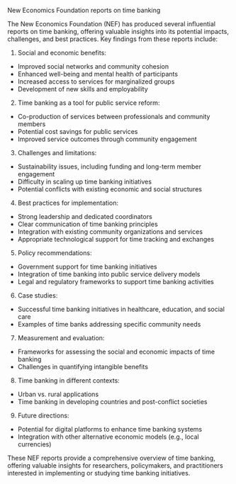 New Economics Foundation reports on time banking

The New Economics Foundation (NEF) has produced several influential reports on time banking, offering valuable insights into its potential impacts, challenges, and best practices. Key findings from these reports include:

1. Social and economic benefits:
- Improved social networks and community cohesion
- Enhanced well-being and mental health of participants
- Increased access to services for marginalized groups
- Development of new skills and employability

2. Time banking as a tool for public service reform:
- Co-production of services between professionals and community members
- Potential cost savings for public services
- Improved service outcomes through community engagement

3. Challenges and limitations:
- Sustainability issues, including funding and long-term member engagement
- Difficulty in scaling up time banking initiatives
- Potential conflicts with existing economic and social structures

4. Best practices for implementation:
- Strong leadership and dedicated coordinators
- Clear communication of time banking principles
- Integration with existing community organizations and services
- Appropriate technological support for time tracking and exchanges

5. Policy recommendations:
- Government support for time banking initiatives
- Integration of time banking into public service delivery models
- Legal and regulatory frameworks to support time banking activities

6. Case studies:
- Successful time banking initiatives in healthcare, education, and social care
- Examples of time banks addressing specific community needs

7. Measurement and evaluation:
- Frameworks for assessing the social and economic impacts of time banking
- Challenges in quantifying intangible benefits

8. Time banking in different contexts:
- Urban vs. rural applications
- Time banking in developing countries and post-conflict societies

9. Future directions:
- Potential for digital platforms to enhance time banking systems
- Integration with other alternative economic models (e.g., local currencies)

These NEF reports provide a comprehensive overview of time banking, offering valuable insights for researchers, policymakers, and practitioners interested in implementing or studying time banking initiatives.